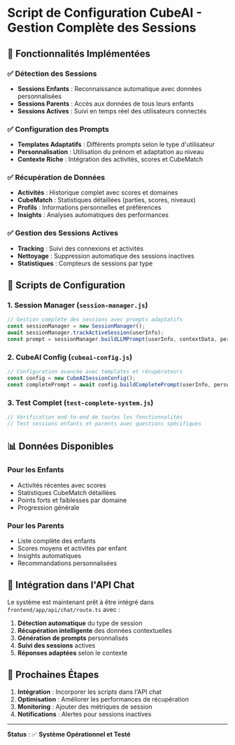 # Script de Configuration CubeAI - Gestion Complète des Sessions

## 🎯 **Fonctionnalités Implémentées**

### ✅ **Détection des Sessions**
- **Sessions Enfants** : Reconnaissance automatique avec données personnalisées
- **Sessions Parents** : Accès aux données de tous leurs enfants
- **Sessions Actives** : Suivi en temps réel des utilisateurs connectés

### ✅ **Configuration des Prompts**
- **Templates Adaptatifs** : Différents prompts selon le type d'utilisateur
- **Personnalisation** : Utilisation du prénom et adaptation au niveau
- **Contexte Riche** : Intégration des activités, scores et CubeMatch

### ✅ **Récupération de Données**
- **Activités** : Historique complet avec scores et domaines
- **CubeMatch** : Statistiques détaillées (parties, scores, niveaux)
- **Profils** : Informations personnelles et préférences
- **Insights** : Analyses automatiques des performances

### ✅ **Gestion des Sessions Actives**
- **Tracking** : Suivi des connexions et activités
- **Nettoyage** : Suppression automatique des sessions inactives
- **Statistiques** : Compteurs de sessions par type

## 🔧 **Scripts de Configuration**

### 1. **Session Manager** (`session-manager.js`)
```javascript
// Gestion complète des sessions avec prompts adaptatifs
const sessionManager = new SessionManager();
await sessionManager.trackActiveSession(userInfo);
const prompt = sessionManager.buildLLMPrompt(userInfo, contextData, persona, message);
```

### 2. **CubeAI Config** (`cubeai-config.js`)
```javascript
// Configuration avancée avec templates et récupérateurs
const config = new CubeAISessionConfig();
const completePrompt = await config.buildCompletePrompt(userInfo, persona, message);
```

### 3. **Test Complet** (`test-complete-system.js`)
```javascript
// Vérification end-to-end de toutes les fonctionnalités
// Test sessions enfants et parents avec questions spécifiques
```

## 📊 **Données Disponibles**

### **Pour les Enfants**
- Activités récentes avec scores
- Statistiques CubeMatch détaillées
- Points forts et faiblesses par domaine
- Progression générale

### **Pour les Parents**
- Liste complète des enfants
- Scores moyens et activités par enfant
- Insights automatiques
- Recommandations personnalisées

## 🚀 **Intégration dans l'API Chat**

Le système est maintenant prêt à être intégré dans `frontend/app/api/chat/route.ts` avec :

1. **Détection automatique** du type de session
2. **Récupération intelligente** des données contextuelles
3. **Génération de prompts** personnalisés
4. **Suivi des sessions** actives
5. **Réponses adaptées** selon le contexte

## 🎯 **Prochaines Étapes**

1. **Intégration** : Incorporer les scripts dans l'API chat
2. **Optimisation** : Améliorer les performances de récupération
3. **Monitoring** : Ajouter des métriques de session
4. **Notifications** : Alertes pour sessions inactives

---

**Status** : ✅ **Système Opérationnel et Testé**

